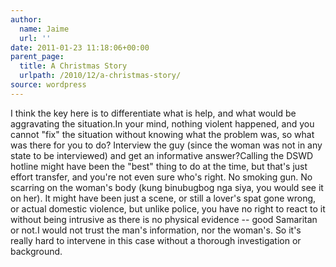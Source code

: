 ```yaml
---
author:
  name: Jaime
  url: ''
date: 2011-01-23 11:18:06+00:00
parent_page:
  title: A Christmas Story
  urlpath: /2010/12/a-christmas-story/
source: wordpress
---
```


I think the key here is to differentiate what is help, and what would be aggravating the situation.In your mind, nothing violent happened, and you cannot "fix" the situation without knowing what the problem was, so what was there for you to do? Interview the guy (since the woman was not in any state to be interviewed) and get an informative answer?Calling the DSWD hotline might have been the "best" thing to do at the time, but that's just effort transfer, and you're not even sure who's right. No smoking gun. No scarring on the woman's body (kung binubugbog nga siya, you would see it on her). It might have been just a scene, or still a lover's spat gone wrong, or actual domestic violence, but unlike police, you have no right to react to it without being intrusive as there is no physical evidence -- good Samaritan or not.I would not trust the man's information, nor the woman's. So it's really hard to intervene in this case without a thorough investigation or background.